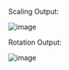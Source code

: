 
Scaling Output:

![image](https://user-images.githubusercontent.com/72355871/104435627-9955aa80-55b2-11eb-93cb-9c21050a39b5.png)

Rotation Output:

![image](https://user-images.githubusercontent.com/72355871/104435774-c73aef00-55b2-11eb-80ed-90f2612f1d73.png)
